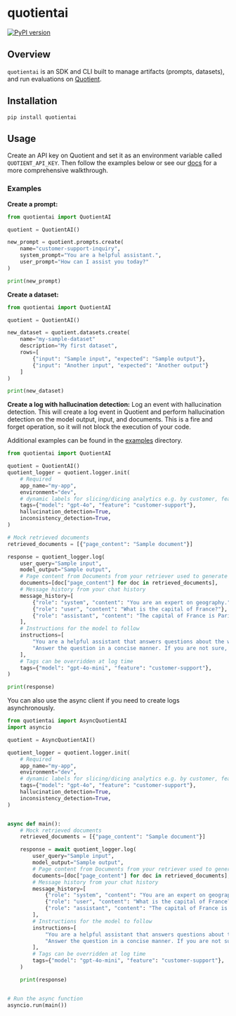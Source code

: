 # quotientai
[![PyPI version](https://img.shields.io/pypi/v/quotientai)](https://pypi.org/project/quotientai)

## Overview

`quotientai` is an SDK and CLI built to manage artifacts (prompts, datasets), and run evaluations on [Quotient](https://quotientai.co).

## Installation

```console
pip install quotientai
```

## Usage

Create an API key on Quotient and set it as an environment variable called `QUOTIENT_API_KEY`. Then follow the examples below or see our [docs](https://docs.quotientai.co) for a more comprehensive walkthrough.

### Examples

**Create a prompt:**

```python
from quotientai import QuotientAI

quotient = QuotientAI()

new_prompt = quotient.prompts.create(
    name="customer-support-inquiry",
    system_prompt="You are a helpful assistant.",
    user_prompt="How can I assist you today?"
)

print(new_prompt)
```

**Create a dataset:**

```python
from quotientai import QuotientAI

quotient = QuotientAI()

new_dataset = quotient.datasets.create(
    name="my-sample-dataset"
    description="My first dataset",
    rows=[
        {"input": "Sample input", "expected": "Sample output"},
        {"input": "Another input", "expected": "Another output"}
    ]
)

print(new_dataset)
```

**Create a log with hallucination detection:**
Log an event with hallucination detection. This will create a log event in Quotient and perform hallucination detection on the model output, input, and documents. This is a fire and forget operation, so it will not block the execution of your code.

Additional examples can be found in the [examples](examples) directory.

```python
from quotientai import QuotientAI

quotient = QuotientAI()
quotient_logger = quotient.logger.init(
    # Required
    app_name="my-app",
    environment="dev",
    # dynamic labels for slicing/dicing analytics e.g. by customer, feature, etc
    tags={"model": "gpt-4o", "feature": "customer-support"},
    hallucination_detection=True,
    inconsistency_detection=True,
)

# Mock retrieved documents
retrieved_documents = [{"page_content": "Sample document"}]

response = quotient_logger.log(
    user_query="Sample input",
    model_output="Sample output",
    # Page content from Documents from your retriever used to generate the model output
    documents=[doc["page_content"] for doc in retrieved_documents],
    # Message history from your chat history
    message_history=[
        {"role": "system", "content": "You are an expert on geography."},
        {"role": "user", "content": "What is the capital of France?"},
        {"role": "assistant", "content": "The capital of France is Paris"},
    ],
    # Instructions for the model to follow
    instructions=[
        "You are a helpful assistant that answers questions about the world.",
        "Answer the question in a concise manner. If you are not sure, say 'I don't know'.",
    ],
    # Tags can be overridden at log time
    tags={"model": "gpt-4o-mini", "feature": "customer-support"},
)

print(response)
```

You can also use the async client if you need to create logs asynchronously.

```python
from quotientai import AsyncQuotientAI
import asyncio

quotient = AsyncQuotientAI()

quotient_logger = quotient.logger.init(
    # Required
    app_name="my-app",
    environment="dev",
    # dynamic labels for slicing/dicing analytics e.g. by customer, feature, etc
    tags={"model": "gpt-4o", "feature": "customer-support"},
    hallucination_detection=True,
    inconsistency_detection=True,
)


async def main():
    # Mock retrieved documents
    retrieved_documents = [{"page_content": "Sample document"}]

    response = await quotient_logger.log(
        user_query="Sample input",
        model_output="Sample output",
        # Page content from Documents from your retriever used to generate the model output
        documents=[doc["page_content"] for doc in retrieved_documents],
        # Message history from your chat history
        message_history=[
            {"role": "system", "content": "You are an expert on geography."},
            {"role": "user", "content": "What is the capital of France?"},
            {"role": "assistant", "content": "The capital of France is Paris"},
        ],
        # Instructions for the model to follow
        instructions=[
            "You are a helpful assistant that answers questions about the world.",
            "Answer the question in a concise manner. If you are not sure, say 'I don't know'.",
        ],
        # Tags can be overridden at log time
        tags={"model": "gpt-4o-mini", "feature": "customer-support"},
    )

    print(response)


# Run the async function
asyncio.run(main())
```
